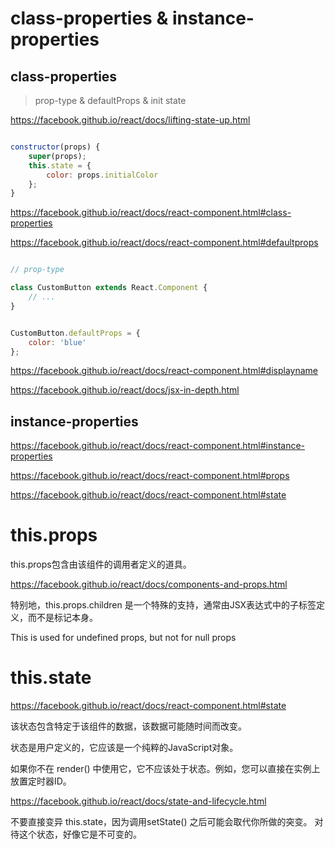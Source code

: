 # class-properties & instance-properties



## class-properties


> prop-type & defaultProps & init state


https://facebook.github.io/react/docs/lifting-state-up.html


```jsx

constructor(props) {
    super(props);
    this.state = {
        color: props.initialColor
    };
}

```





https://facebook.github.io/react/docs/react-component.html#class-properties



https://facebook.github.io/react/docs/react-component.html#defaultprops



```jsx

// prop-type

class CustomButton extends React.Component {
    // ...
}


CustomButton.defaultProps = {
    color: 'blue'
};


```


https://facebook.github.io/react/docs/react-component.html#displayname


https://facebook.github.io/react/docs/jsx-in-depth.html




## instance-properties



https://facebook.github.io/react/docs/react-component.html#instance-properties


https://facebook.github.io/react/docs/react-component.html#props



https://facebook.github.io/react/docs/react-component.html#state



# this.props

this.props包含由该组件的调用者定义的道具。


https://facebook.github.io/react/docs/components-and-props.html


特别地，this.props.children 是一个特殊的支持，通常由JSX表达式中的子标签定义，而不是标记本身。


This is used for undefined props, but not for null props



# this.state

https://facebook.github.io/react/docs/react-component.html#state


该状态包含特定于该组件的数据，该数据可能随时间而改变。

状态是用户定义的，它应该是一个纯粹的JavaScript对象。

如果你不在 render() 中使用它，它不应该处于状态。例如，您可以直接在实例上放置定时器ID。




https://facebook.github.io/react/docs/state-and-lifecycle.html


不要直接变异 this.state，因为调用setState() 之后可能会取代你所做的突变。
对待这个状态，好像它是不可变的。





